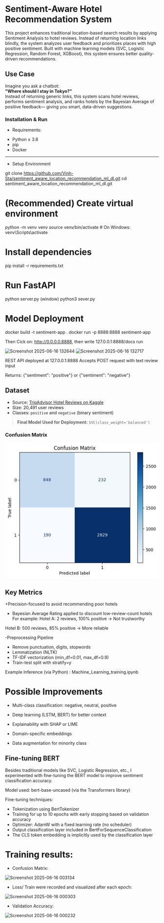 # Sentiment-Aware Hotel Recommendation System
This project enhances traditional location-based search results by applying Sentiment Analysis to hotel reviews. Instead of returning location links blindly, the system analyzes user feedback and prioritizes places with high positive sentiment. Built with machine learning models (SVC, Logistic Regression, Random Forest, XGBoost), this system ensures better quality-driven recommendations.

## Use Case 

Imagine you ask a chatbot:  
**"Where should I stay in Tokyo?"**  
Instead of returning generic links, this system scans hotel reviews, performs sentiment analysis, and ranks hotels by the Bayesian Average of positive feedback— giving you smart, data-driven suggestions.

### Installation & Run

- Requirements:

+ Python ≥ 3.8
+ pip
+ Docker 

---
- Setup Environment


git clone https://github.com/Vinh-Sta/sentiment_aware_location_recommendation_ml_dl.git
cd sentiment_aware_location_recommendation_ml_dl.git

# (Recommended) Create virtual environment
python -m venv venv
source venv/bin/activate  # On Windows: venv\Scripts\activate

# Install dependencies
pip install -r requirements.txt

# Run FastAPI
python server.py (window)
python3 sever.py
# Model Deployment
docker build -t sentiment-app .
docker run -p 8888:8888 sentiment-app

Then Cick on: http://0.0.0.0.8888, then write 127.0.0.1:8888/docs run

![Screenshot 2025-06-16 132644](https://github.com/user-attachments/assets/713d896a-8233-4376-8995-7eca3d8be836)
![Screenshot 2025-06-16 132717](https://github.com/user-attachments/assets/769fb155-7475-4287-8fe0-fe400399b2a6)

REST API deployed at 127.0.0.1:8888
Accepts POST request with text review input

Returns: {"sentiment": "positive"} or {"sentiment": "negative"}


## Dataset

- Source: [TripAdvisor Hotel Reviews on Kaggle](https://www.kaggle.com/datasets/andrewmvd/trip-advisor-hotel-reviews)
- Size: 20,491 user reviews  
- Classes: `positive` and `negative` (binary sentiment)


> **Final Model Used for Deployment:** `SVC(class_weight='balanced')`

###  Confusion Matrix
![Alt text](image.png)

## Key Metrics
+Precision-focused to avoid recommending poor hotels

+ Bayesian Average Rating applied to discount low-review-count hotels
For example:
Hotel A: 2 reviews, 100% positive →  Not trustworthy

Hotel B: 500 reviews, 85% positive →  More reliable

-Preprocessing Pipeline
+ Remove punctuation, digits, stopwords
+ Lemmatization (NLTK)
+ TF-IDF vectorization (min_df=0.01, max_df=0.9)
+ Train-test split with stratify=y

Example Inference (via Python) : Machine_Learning_training.ipynb

# Possible Improvements
+ Multi-class classification: negative, neutral, positive

+ Deep learning (LSTM, BERT) for better context

+ Explainability with SHAP or LIME

+ Domain-specific embeddings

+ Data augmentation for minority class

## Fine-tuning BERT
Besides traditional models like SVC, Logistic Regression, etc., I experimented with fine-tuning the BERT model to improve sentiment classification accuracy.

Model used: bert-base-uncased (via the Transformers library)

Fine-tuning techniques:

+ Tokenization using BertTokenizer
+ Training for up to 10 epochs with early stopping based on validation accuracy
+ Optimizer: AdamW with a fixed learning rate (no scheduler)
+ Output classification layer included in BertForSequenceClassification
+ The CLS token embedding is implicitly used by the classification layer

# Training results:
+ Confusion Matrix:
  
![Screenshot 2025-06-16 003134](https://github.com/user-attachments/assets/b070c864-071b-4aed-a706-5deb5fe08e2a)

+ Loss/ Train were recorded and visualized after each epoch: 
  
![Screenshot 2025-06-16 000303](https://github.com/user-attachments/assets/ffd9d648-59af-4808-b536-4fe466fdad57)

+ Validation Accuracy: 
  
![Screenshot 2025-06-16 000232](https://github.com/user-attachments/assets/c42cc257-54a4-404a-bc74-18588dbda6b5)





